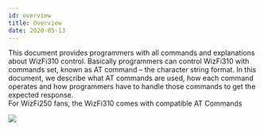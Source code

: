 ```yaml
---
id: overview
title: Overview
date: 2020-05-13
---
```


This document provides programmers with all commands and explanations
about WizFi310 control. Basically programmers can control WizFi310 with
commands set, known as AT command – the character string format. In this
document, we describe what AT commands are used, how each command
operates and how programmers have to handle those commands to get the
expected response.  
For WizFi250 fans, the WizFi310 comes with compatible AT Commands
  
![](/img/products/wizfi310/wizfi310-evb.png)
